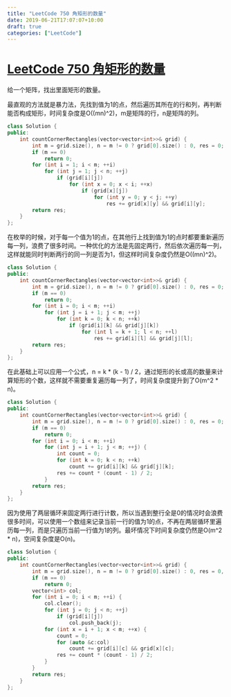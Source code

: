 ```yaml
---
title: "LeetCode 750 角矩形的数量"
date: 2019-06-21T17:07:07+10:00
draft: true
categories: ["LeetCode"]
---
```


# [LeetCode 750 角矩形的数量](https://leetcode-cn.com/problems/number-of-corner-rectangles/)

给一个矩阵，找出里面矩形的数量。

最直观的方法就是暴力法，先找到值为1的点，然后遍历其所在的行和列，再判断能否构成矩形，时间复杂度是O((mn)^2)，m是矩阵的行，n是矩阵的列。

```c++
class Solution {
public:
    int countCornerRectangles(vector<vector<int>>& grid) {
        int m = grid.size(), n = m != 0 ? grid[0].size() : 0, res = 0;
        if (m == 0)
            return 0;
        for (int i = 1; i < m; ++i)
            for (int j = 1; j < n; ++j)
                if (grid[i][j])
                    for (int x = 0; x < i; ++x)
                        if (grid[x][j])
                            for (int y = 0; y < j; ++y)
                                res += grid[x][y] && grid[i][y];
        return res;
    }
};
```

在枚举的时候，对于每一个值为1的点，在其他行上找到值为1的点时都要重新遍历每一列，浪费了很多时间。一种优化的方法是先固定两行，然后依次遍历每一列，这样就能同时判断两行的同一列是否为1，但这样时间复杂度仍然是O((mn)^2)。

```c++
class Solution {
public:
    int countCornerRectangles(vector<vector<int>>& grid) {
        int m = grid.size(), n = m != 0 ? grid[0].size() : 0, res = 0;
        if (m == 0)
            return 0;
        for (int i = 0; i < m; ++i)
            for (int j = i + 1; j < m; ++j)
                for (int k = 0; k < n; ++k)
                    if (grid[i][k] && grid[j][k])
                        for (int l = k + 1; l < n; ++l)
                            res += grid[i][l] && grid[j][l];
        return res;
    }
};
```

在此基础上可以应用一个公式，n = k * (k - 1) / 2，通过矩形的长或高的数量来计算矩形的个数，这样就不需要重复遍历每一列了，时间复杂度提升到了O(m^2 * n)。

```c++
class Solution {
public:
    int countCornerRectangles(vector<vector<int>>& grid) {
        int m = grid.size(), n = m != 0 ? grid[0].size() : 0, res = 0;
        if (m == 0)
            return 0;
        for (int i = 0; i < m; ++i)
            for (int j = i + 1; j < m; ++j) {
                int count = 0;
                for (int k = 0; k < n; ++k)
                    count += grid[i][k] && grid[j][k];
                res += count * (count - 1) / 2;
            }
        return res;
    }
};
```

因为使用了两层循环来固定两行进行计数，所以当遇到整行全是0的情况时会浪费很多时间，可以使用一个数组来记录当前一行的值为1的点，不再在两层循环里遍历每一列，而是只遍历当前一行值为1的列。最坏情况下时间复杂度仍然是O(m^2 * n)，空间复杂度是O(n)。

```c++
class Solution {
public:
    int countCornerRectangles(vector<vector<int>>& grid) {
        int m = grid.size(), n = m != 0 ? grid[0].size() : 0, res = 0, count = 0;
        if (m == 0)
            return 0;
        vector<int> col;
        for (int i = 0; i < m; ++i) {
            col.clear();
            for (int j = 0; j < n; ++j)
                if (grid[i][j])
                    col.push_back(j);
            for (int x = i + 1; x < m; ++x) {
                count = 0;
                for (auto &c:col)
                    count += grid[i][c] && grid[x][c];
                res += count * (count - 1) / 2;
            }
        }
        return res;
    }
};
```